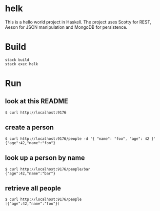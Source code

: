 # helk

This is a hello world project in Haskell. The project uses Scotty for REST, Aeson for JSON manipulation and MongoDB for persistence.

# Build

    stack build
    stack exec helk

# Run

## look at this README

    $ curl http://localhost:9176

## create a person

    $ curl http://localhost:9176/people -d '{ "name": "foo", "age": 42 }'
    {"age":42,"name":"foo"}

## look up a person by name

    $ curl http://localhost:9176/people/bar
    {"age":42,"name":"bar"}

## retrieve all people

    $ curl http://localhost:9176/people
    [{"age":42,"name":"foo"}]

